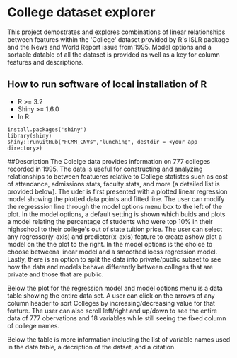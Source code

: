 # College dataset explorer
 This project demostrates and explores combinations of linear relationships between features within the 'College' dataset provided by R's ISLR package and the News and World Report issue from 1995. Model options and a sortable datable of all the dataset is provided as well as a key for column features and descriptions.  

## How to run software of local installation of R
- R >= 3.2
- Shiny >= 1.6.0
- In R:
```
install.packages('shiny')
library(shiny)
shiny::runGitHub("HCMM_CNVs","lunching", destdir = <your app directory>)
```
##Description
The Colelge data provides information on 777 colleges recorded in 1995. The data is useful for constructing and analyzing relationships to between featueres relative to College  statistcs such as cost of attendance, admissions stats, faculty stats, and more (a detailed list is provided below). The uder is first presented with a plotted linear regression model showing the plotted data points and fitted line. The user can modify the regresssion line through the model options menu box to the left of the plot. In the model options, a default setting is shown which buids and plots a model relating the percentage of students who were top 10% in their highschool to their college's out of state tuition price. The user can select any regressor(y-axis) and predictor(x-axis) feature to create ashow plot a model on the the plot to the right. In the model options is the choice to choose betweena linear model and a smoothed loess regression model. Lastly, there is an option to split the data into private/public subset to see how the data and models behave differently between colleges that are private and those that are public.

Below the plot for the regression model and model options menu is a data table showing the entire data set. A user can click on the arrows of any column header to sort Colleges by increasing/decreasing value for that feature. The user can also scroll left/right and up/down to see the entire data of 777 obervations and 18 variables while still seeing the fixed column of college names. 

Below the table is more information including the list of variable names used in the data table, a decription of the datset, and a citation. 
